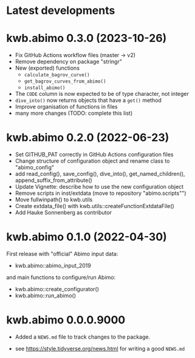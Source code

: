 # Latest developments

# kwb.abimo 0.3.0 (2023-10-26)

* Fix GitHub Actions workflow files (master -> v2)
* Remove dependency on package "stringr"
* New (exported) functions
    - `calculate_bagrov_curve()`
    - `get_bagrov_curves_from_abimo()`
    - `install_abimo()`
* The `CODE` column is now expected to be of type character, not integer
* `dive_into()` now returns objects that have a `get()` method
* Improve organisation of functions in files
* many more changes (TODO: complete this list)

# kwb.abimo 0.2.0 (2022-06-23)

* Set GITHUB_PAT correctly in GitHub Actions configuration files
* Change structure of configuration object and rename class to "abimo_config"
* add read_config(), save_config(), dive_into(), get_named_children(),
  append_suffix_from_attribute()
* Update Vignette: describe how to use the new configuration object
* Remove scripts in inst/extdata (move to repository "abimo.scripts"")
* Move fullwinpath() to kwb.utils
* Create extdata_file() with kwb.utils::createFunctionExtdataFile()
* Add Hauke Sonnenberg as contributor

# kwb.abimo 0.1.0 (2022-04-30)

First release with "official" Abimo input data:

* kwb.abimo::abimo_input_2019

and main functions to configure/run Abimo:

* kwb.abimo::create_configurator()
* kwb.abimo::run_abimo()

# kwb.abimo 0.0.0.9000

* Added a `NEWS.md` file to track changes to the package.

* see https://style.tidyverse.org/news.html for writing a good `NEWS.md`


